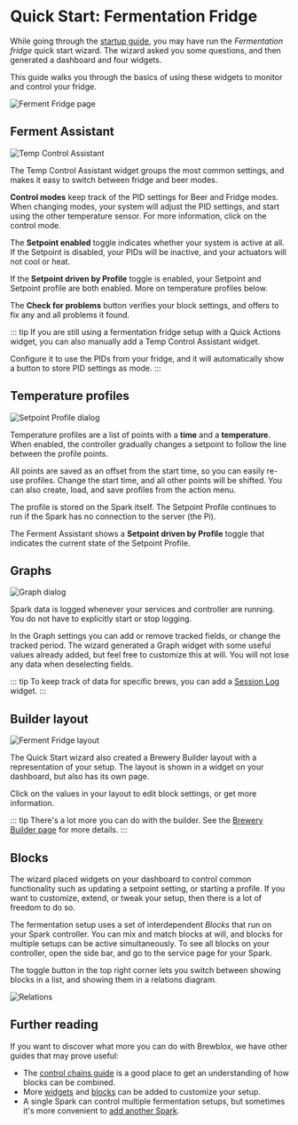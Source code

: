 # Quick Start: Fermentation Fridge

While going through the [startup guide](./startup.md), you may have run the *Fermentation fridge* quick start wizard.
The wizard asked you some questions, and then generated a dashboard and four widgets.

This guide walks you through the basics of using these widgets to monitor and control your fridge.

![Ferment Fridge page](../images/fermentation-fridge-dashboard.png)

## Ferment Assistant

![Temp Control Assistant](../images/ferment-assistant.png)

The Temp Control Assistant widget groups the most common settings, and makes it easy to switch between fridge and beer modes.

**Control modes** keep track of the PID settings for Beer and Fridge modes.
When changing modes, your system will adjust the PID settings, and start using the other temperature sensor.
For more information, click on the control mode.

The **Setpoint enabled** toggle indicates whether your system is active at all.
If the Setpoint is disabled, your PIDs will be inactive, and your actuators will not cool or heat.

If the **Setpoint driven by Profile** toggle is enabled, your Setpoint and Setpoint profile are both enabled.
More on temperature profiles below.

The **Check for problems** button verifies your block settings, and offers to fix any and all problems it found.

::: tip
If you are still using a fermentation fridge setup with a Quick Actions widget, you can also manually add a Temp Control Assistant widget.

Configure it to use the PIDs from your fridge, and it will automatically show a button to store PID settings as mode.
:::

## Temperature profiles

![Setpoint Profile dialog](../images/ferment-setpoint-profile.png)

Temperature profiles are a list of points with a **time** and a **temperature**.
When enabled, the controller gradually changes a setpoint to follow the line between the profile points.

All points are saved as an offset from the start time, so you can easily re-use profiles.
Change the start time, and all other points will be shifted.
You can also create, load, and save profiles from the action menu.

The profile is stored on the Spark itself. The Setpoint Profile continues to run if the Spark has no connection to the server (the Pi).

The Ferment Assistant shows a **Setpoint driven by Profile** toggle that indicates the current state of the Setpoint Profile.

## Graphs

![Graph dialog](../images/ferment-graph.png)

Spark data is logged whenever your services and controller are running.
You do not have to explicitly start or stop logging.

In the Graph settings you can add or remove tracked fields, or change the tracked period.
The wizard generated a Graph widget with some useful values already added,
but feel free to customize this at will.
You will not lose any data when deselecting fields.

::: tip
To keep track of data for specific brews, you can add a [Session Log](./all_widgets.md#session-log) widget.
:::

## Builder layout

![Ferment Fridge layout](../images/fermentation-fridge-layout.png)

The Quick Start wizard also created a Brewery Builder layout with a representation of your setup.
The layout is shown in a widget on your dashboard, but also has its own page.

Click on the values in your layout to edit block settings, or get more information.

::: tip
There's a lot more you can do with the builder.
See the [Brewery Builder page](./brewery_builder.md) for more details.
:::

## Blocks

The wizard placed widgets on your dashboard to control common functionality such as updating a setpoint setting, or starting a profile.
If you want to customize, extend, or tweak your setup, then there is a lot of freedom to do so.

The fermentation setup uses a set of interdependent *Blocks* that run on your Spark controller.
You can mix and match blocks at will, and blocks for multiple setups can be active simultaneously.
To see all blocks on your controller, open the side bar, and go to the service page for your Spark.

The toggle button in the top right corner lets you switch between showing blocks in a list, and showing them in a relations diagram.

![Relations](../images/ferment-relations.png)

## Further reading

If you want to discover what more you can do with Brewblox, we have other guides that may prove useful:

- The [control chains guide](./control_chains.md) is a good place to get an understanding of how blocks can be combined.
- More [widgets](./all_widgets.md) and [blocks](./all_blocks.md) can be added to customize your setup.
- A single Spark can control multiple fermentation setups, but sometimes it's more convenient to [add another Spark](./services/spark.md).
